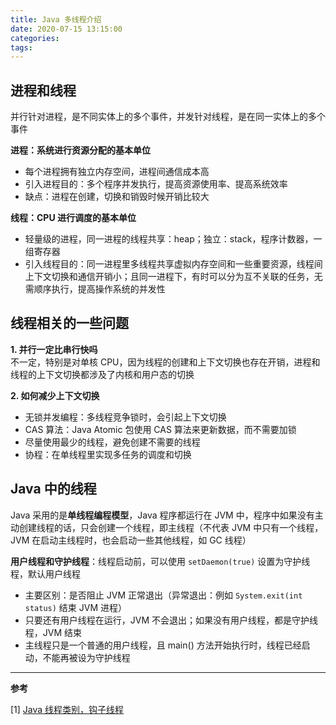 ```yaml
---
title: Java 多线程介绍
date: 2020-07-15 13:15:00
categories: 
tags:
---
```

## 进程和线程
并行针对进程，是不同实体上的多个事件，并发针对线程，是在同⼀实体上的多个事件

**进程：系统进行资源分配的基本单位**  
- 每个进程拥有独立内存空间，进程间通信成本高
- 引入进程目的：多个程序并发执行，提高资源使用率、提高系统效率
- 缺点：进程在创建，切换和销毁时候开销比较大

**线程：CPU 进行调度的基本单位** 
- 轻量级的进程，同一进程的线程共享：heap；独立：stack，程序计数器，一组寄存器
- 引入线程目的：同一进程里多线程共享虚拟内存空间和一些重要资源，线程间上下文切换和通信开销小；且同一进程下，有时可以分为互不关联的任务，无需顺序执行，提高操作系统的并发性

## 线程相关的一些问题
**1. 并行一定比串行快吗**  
不一定，特别是对单核 CPU，因为线程的创建和上下文切换也存在开销，进程和线程的上下文切换都涉及了内核和用户态的切换

**2. 如何减少上下文切换**    
- 无锁并发编程：多线程竞争锁时，会引起上下文切换
- CAS 算法：Java Atomic 包使用 CAS 算法来更新数据，而不需要加锁
- 尽量使用最少的线程，避免创建不需要的线程
- 协程：在单线程里实现多任务的调度和切换

## Java 中的线程
Java 采用的是**单线程编程模型**，Java 程序都运行在 JVM 中，程序中如果没有主动创建线程的话，只会创建一个线程，即主线程（不代表 JVM 中只有一个线程，JVM 在启动主线程时，也会启动一些其他线程，如 GC 线程）

**用户线程和守护线程**：线程启动前，可以使用 `setDaemon(true)` 设置为守护线程，默认用户线程  
- 主要区别：是否阻止 JVM 正常退出（异常退出：例如 `System.exit(int status)` 结束 JVM 进程）
- 只要还有用户线程在运行，JVM 不会退出；如果没有用户线程，都是守护线程，JVM 结束
- 主线程只是一个普通的用户线程，且 main() 方法开始执行时，线程已经启动，不能再被设为守护线程


---
**参考**

[1] [Java 线程类别，钩子线程](https://www.cnblogs.com/mler/p/9453597.html)
